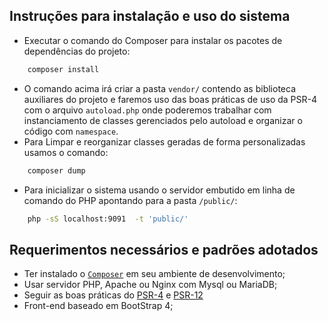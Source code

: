 ## Instruções para instalação e uso do sistema

 - Executar o comando do Composer para instalar os pacotes de dependências do projeto:

```bash
    composer install
```
 - O comando acima irá criar a pasta `vendor/` contendo as biblioteca auxiliares do projeto e faremos uso das boas práticas de uso da PSR-4 com o arquivo `autoload.php` onde poderemos trabalhar com instanciamento de classes gerenciados pelo autoload e organizar o código com `namespace`.
 - Para Limpar e reorganizar classes geradas de forma personalizadas usamos o comando:

```bash
    composer dump
```

 - Para inicializar o sistema usando o servidor embutido em linha de comando do PHP apontando para a pasta `/public/`: 

```bash
    php -sS localhost:9091  -t 'public/'
```

## Requerimentos necessários e  padrões adotados

 - Ter instalado o <a href="https://getcomposer.org/download/" target="_blank">`Composer`</a> em seu ambiente de desenvolvimento;
 - Usar servidor PHP, Apache ou Nginx com Mysql ou MariaDB;
 - Seguir as boas práticas do <a href="https://www.php-fig.org/psr/psr-4/examples/" target="_blank">PSR-4</a> e <a href="https://www.php-fig.org/psr/psr-12/" target="_blank">PSR-12</a>
 - Front-end baseado em BootStrap 4;